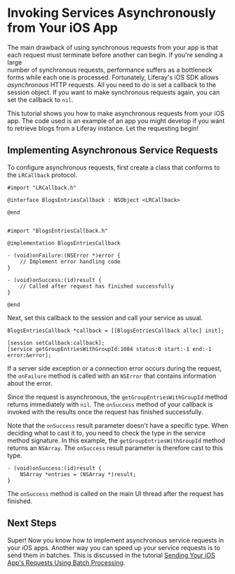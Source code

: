 # Invoking Services Asynchronously from Your iOS App 

The main drawback of using synchronous requests from your app is that each 
request must terminate before another can begin. If you're sending a large  
number of synchronous requests, performance suffers as a bottleneck forms while 
each one is processed. Fortunately, Liferay's iOS SDK allows *asynchronous* HTTP 
requests. All you need to do is set a callback to the session object. If you 
want to make synchronous requests again, you can set the callback to `nil`. 

This tutorial shows you how to make asynchronous requests from your iOS app. The 
code used is an example of an app you might develop if you want to retrieve 
blogs from a Liferay instance. Let the requesting begin! 

## Implementing Asynchronous Service Requests 

To configure asynchronous requests, first create a class that conforms to the 
`LRCallback` protocol.

    #import "LRCallback.h"

    @interface BlogsEntriesCallback : NSObject <LRCallback>

    @end


    #import "BlogsEntriesCallback.h"

    @implementation BlogsEntriesCallback

    - (void)onFailure:(NSError *)error {
        // Implement error handling code
    }

    - (void)onSuccess:(id)result {
        // Called after request has finished successfully
    }

    @end

Next, set this callback to the session and call your service as usual.

    BlogsEntriesCallback *callback = [[BlogsEntriesCallback alloc] init];

    [session setCallback:callback];
    [service getGroupEntriesWithGroupId:1084 status:0 start:-1 end:-1 error:&error];

If a server side exception or a connection error occurs during the request, the
`onFailure` method is called with an `NSError` that contains information about
the error.

Since the request is asynchronous, the `getGroupEntriesWithGroupId` method
returns immediately with `nil`. The `onSuccess` method of your callback is 
invoked with the results once the request has finished successfully. 

Note that the `onSuccess` result parameter doesn't have a specific type. When 
deciding what to cast it to, you need to check the type in the service method 
signature. In this example, the `getGroupEntriesWithGroupId` method returns an 
`NSArray`. The `onSuccess` result parameter is therefore cast to this type. 

    - (void)onSuccess:(id)result {
        NSArray *entries = (NSArray *)result;
    }

The `onSuccess` method is called on the main UI thread after the request has
finished. 

## Next Steps 

Super! Now you know how to implement asynchronous service requests in your iOS 
apps. Another way you can speed up your service requests is to send them in 
batches. This is discussed in the tutorial 
[Sending Your iOS App's Requests Using Batch Processing](https://www-ldn.liferay.com/develop/tutorials/-/knowledge_base/app-requests-batch-processing-ios-lp-6-2-develop-tutorial).
